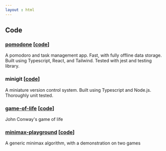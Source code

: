 ```yaml
---
layout : html
---
```


## Code

### [pomodone](https://pomodone.vercel.app) [[code](https://www.github.com/mayankkamboj47/pomodo)]
A pomodoro and task management app. Fast, with fully offline data storage.
Built using Typescript, React, and Tailwind. Tested with jest and testing library.

### minigit [[code](https://www.github.com/mayankkamboj47/minigit)]
A miniature version control system. Built using Typescript and Node.js. Thoroughly unit tested.

### [game-of-life](https://mayankkamboj47.github.io/game-of-life) [[code](https://www.github.com/mayankkamboj47/game-of-life)]
John Conway's game of life

### [minimax-playground](https://mayankkamboj47.github.io/minmax) [[code](https://www.github.com/mayankkamboj47/minmax)]
A generic minimax algorithm, with a demonstration on two games